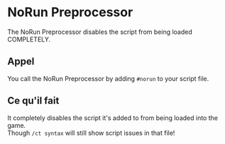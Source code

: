 # NoRun Preprocessor

The NoRun Preprocessor disables the script from being loaded COMPLETELY.

## Appel

You call the NoRun Preprocessor by adding `#norun` to your script file.

## Ce qu'il fait

It completely disables the script it's added to from being loaded into the game.  
Though `/ct syntax` will still show script issues in that file!